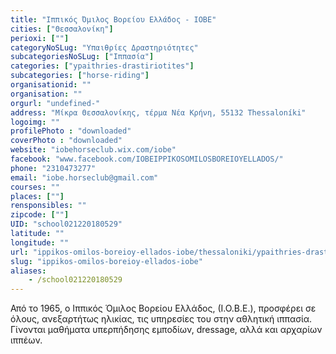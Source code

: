 ```yaml
---
title: "Ιππικός Όμιλος Βορείου Ελλάδος - ΙΟΒΕ"
cities: ["Θεσσαλονίκη"]
perioxi: [""]
categoryNoSLug: "Υπαιθρίες Δραστηριότητες"
subcategoriesNoSLug: ["Ιππασία"]
categories: ["ypaithries-drastiriotites"]
subcategories: ["horse-riding"]
organisationid: ""
organisation: ""
orgurl: "undefined-"
address: "Μίκρα Θεσσαλονίκης, τέρμα Νέα Κρήνη, 55132 Thessaloníki"
logoimg: ""
profilePhoto : "downloaded"
coverPhoto : "downloaded"
website: "iobehorseclub.wix.com/iobe"
facebook: "www.facebook.com/IOBEIPPIKOSOMILOSBOREIOYELLADOS/"
phone: "2310473277"
email: "iobe.horseclub@gmail.com"
courses: ""
places: [""]
rensponsibles: ""
zipcode: [""]
UID: "school021220180529"
latitude: ""
longitude: ""
url: "ippikos-omilos-boreioy-ellados-iobe/thessaloniki/ypaithries-drastiriotites/horse-riding"
slug: "ippikos-omilos-boreioy-ellados-iobe"
aliases:
    - /school021220180529
---
```





Από το 1965, ο Ιππικός Όμιλος Βορείου Ελλάδος, (Ι.Ο.Β.Ε.), προσφέρει σε όλους, ανεξαρτήτως ηλικίας, τις υπηρεσίες του στην αθλητική ιππασία. Γίνονται μαθήματα υπερπήδησης εμποδίων, dressage, αλλά και αρχαρίων ιππέων.